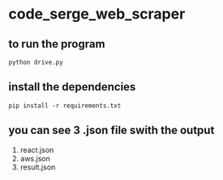 # code_serge_web_scraper

## to run the program
```
python drive.py
```
## install the dependencies
```
pip install -r requirements.txt
```

## you can see 3 .json file swith the output
1. react.json
2. aws.json
3. result.json

